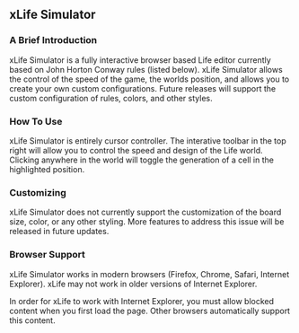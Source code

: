 ## xLife Simulator
### A Brief Introduction
xLife Simulator is a fully interactive browser based Life editor currently based on John Horton Conway rules (listed below). xLife Simulator allows the control of the speed of the game, the worlds position, and allows you to create your own custom configurations. Future releases will support the custom configuration of rules, colors, and other styles.
### How To Use
xLife Simulator is entirely cursor controller. The interative toolbar in the top right will allow you to control the speed and design of the Life world. Clicking anywhere in the world will toggle the generation of a cell in the highlighted position.
### Customizing
xLife Simulator does not currently support the customization of the board size, color, or any other styling. More features to address this issue will be released in future updates.
### Browser Support
xLife Simulator works in modern browsers (Firefox, Chrome, Safari, Internet Explorer). xLife may not work in older versions of Internet Explorer.

In order for xLife to work with Internet Explorer, you must allow blocked content when you first load the page. Other browsers automatically support this content.

